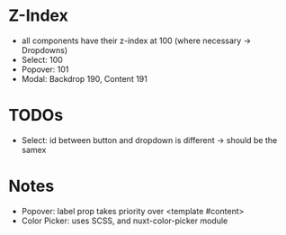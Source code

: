 # Z-Index

- all components have their z-index at 100 (where necessary -> Dropdowns)
- Select: 100
- Popover: 101
- Modal: Backdrop 190, Content 191

# TODOs

- Select: id between button and dropdown is different -> should be the samex

# Notes

- Popover: label prop takes priority over <template #content>
- Color Picker: uses SCSS, and nuxt-color-picker module
